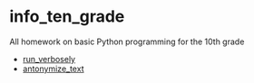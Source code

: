 # info_ten_grade

All homework on basic Python programming for the 10th grade

* [run_verbosely](blob/main/Eskova_%22%5B10s_HW%5D_run_verbosely_ipynb%22.ipynb)
* [antonymize_text](info_ten_grade)
